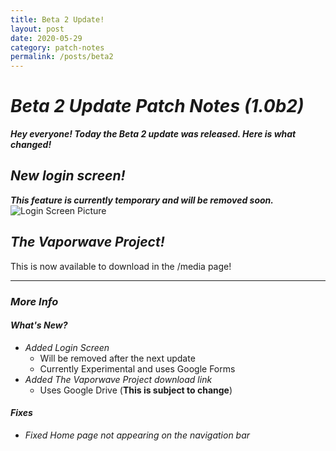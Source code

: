 ```yaml
---
title: Beta 2 Update!
layout: post
date: 2020-05-29
category: patch-notes
permalink: /posts/beta2
---
```


# _Beta 2 Update Patch Notes (1.0b2)_

**_Hey everyone! Today the Beta 2 update was released. Here is what changed!_**

## _New login screen!_
**_This feature is currently temporary and will be removed soon._**
![Login Screen Picture](https://github.com/Lennon-Incorporated/test/blob/master/pictures/login-screen1.png)

## _The Vaporwave Project!_
This is now available to download in the /media page!

------------------
### **_More Info_**

#### _What's New?_

- _Added Login Screen_
  - Will be removed after the next update
  - Currently Experimental and uses Google Forms
- _Added The Vaporwave Project download link_
  - Uses Google Drive (**This is subject to change**)

#### _Fixes_

- _Fixed Home page not appearing on the navigation bar_
